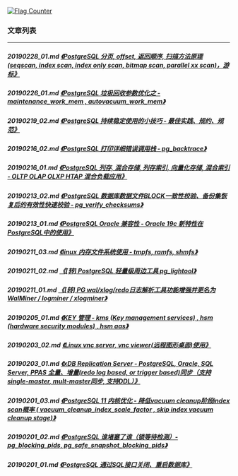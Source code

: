 <a rel="nofollow" href="http://info.flagcounter.com/h9V1"  ><img src="http://s03.flagcounter.com/count/h9V1/bg_FFFFFF/txt_000000/border_CCCCCC/columns_2/maxflags_12/viewers_0/labels_0/pageviews_0/flags_0/"  alt="Flag Counter"  border="0"  ></a>  
  
### 文章列表  
----  
##### 20190228_01.md   [《PostgreSQL 分页, offset, 返回顺序, 扫描方法原理(seqscan, index scan, index only scan, bitmap scan, parallel xx scan)，游标》](20190228_01.md)  
##### 20190226_01.md   [《PostgreSQL 垃圾回收参数优化之 - maintenance_work_mem , autovacuum_work_mem》](20190226_01.md)  
##### 20190219_02.md   [《PostgreSQL 持续稳定使用的小技巧 - 最佳实践、规约、规范》](20190219_02.md)  
##### 20190216_02.md   [《PostgreSQL 打印详细错误调用栈 - pg_backtrace》](20190216_02.md)  
##### 20190216_01.md   [《PostgreSQL 列存, 混合存储, 列存索引, 向量化存储, 混合索引 - OLTP OLAP OLXP HTAP 混合负载应用》](20190216_01.md)  
##### 20190213_02.md   [《PostgreSQL 数据库数据文件BLOCK一致性校验、备份集恢复后的有效性快速校验 - pg_verify_checksums》](20190213_02.md)  
##### 20190213_01.md   [《PostgreSQL Oracle 兼容性 - Oracle 19c 新特性在PostgreSQL中的使用》](20190213_01.md)  
##### 20190211_03.md   [《linux 内存文件系统使用 - tmpfs, ramfs, shmfs》](20190211_03.md)  
##### 20190211_02.md   [《[转] PostgreSQL 轻量级周边工具 pg_lightool》](20190211_02.md)  
##### 20190211_01.md   [《[转] PG wal/xlog/redo日志解析工具功能增强并更名为WalMiner / logminer / xlogminer》](20190211_01.md)  
##### 20190205_01.md   [《KEY 管理 - kms (Key management services) , hsm (hardware security modules) , hsm aas》](20190205_01.md)  
##### 20190203_02.md   [《Linux vnc server, vnc viewer(远程图形桌面)使用》](20190203_02.md)  
##### 20190203_01.md   [《xDB Replication Server - PostgreSQL, Oracle, SQL Server, PPAS 全量、增量(redo log based, or trigger based)同步（支持single-master, mult-master同步, 支持DDL）》](20190203_01.md)  
##### 20190201_03.md   [《PostgreSQL 11 内核优化 - 降低vacuum cleanup阶段index scan概率 ( vacuum_cleanup_index_scale_factor , skip index vacuum cleanup stage)》](20190201_03.md)  
##### 20190201_02.md   [《PostgreSQL 谁堵塞了谁（锁等待检测）- pg_blocking_pids, pg_safe_snapshot_blocking_pids》](20190201_02.md)  
##### 20190201_01.md   [《PostgreSQL 通过SQL接口关闭、重启数据库》](20190201_01.md)  
